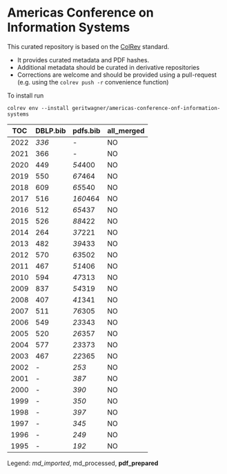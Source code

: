 # Americas Conference on Information Systems

This curated repository is based on the [ColRev](https://github.com/geritwagner/colrev_core) standard.

- It provides curated metadata and PDF hashes.
- Additional metadata should be curated in derivative repositories
- Corrections are welcome and should be provided using a pull-request (e.g. using the `colrev push -r` convenience function)

To install run

```
colrev env --install geritwagner/americas-conference-onf-information-systems 
```

<!-- TABLE_SUMMARY -->

|TOC           |DBLP.bib        |pdfs.bib        |all_merged      |
|--------------|----------------|----------------|----------------|
|2022          |           *336*|               -|              NO|
|2021          |             366|               -|              NO|
|2020          |             449|         *54*400|              NO|
|2019          |             550|         *67*464|              NO|
|2018          |             609|         *65*540|              NO|
|2017          |             516|        *160*464|              NO|
|2016          |             512|         *65*437|              NO|
|2015          |             526|         *88*422|              NO|
|2014          |             264|         *37*221|              NO|
|2013          |             482|         *39*433|              NO|
|2012          |             570|         *63*502|              NO|
|2011          |             467|         *51*406|              NO|
|2010          |             594|         *47*313|              NO|
|2009          |             837|         *54*319|              NO|
|2008          |             407|         *41*341|              NO|
|2007          |             511|         *76*305|              NO|
|2006          |             549|         *23*343|              NO|
|2005          |             520|         *26*357|              NO|
|2004          |             577|         *23*373|              NO|
|2003          |             467|         *22*365|              NO|
|2002          |               -|           *253*|              NO|
|2001          |               -|           *387*|              NO|
|2000          |               -|           *390*|              NO|
|1999          |               -|           *350*|              NO|
|1998          |               -|           *397*|              NO|
|1997          |               -|           *345*|              NO|
|1996          |               -|           *249*|              NO|
|1995          |               -|           *192*|              NO|

Legend: *md_imported*, md_processed, **pdf_prepared**
